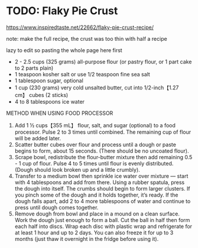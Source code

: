 # TODO: Flaky Pie Crust

https://www.inspiredtaste.net/22662/flaky-pie-crust-recipe/

note: make the full recipe, the crust was too thin with half a recipe

lazy to edit so pasting the whole page here first

* 2 - 2.5 cups (325 grams) all-purpose flour (or pastry flour, or 1 part cake to 2 parts plain)
* 1 teaspoon kosher salt or use 1/2 teaspoon fine sea salt
* 1 tablespoon sugar, optional
* 1 cup (230 grams) very cold unsalted butter, cut into 1/2-inch【1.27 cm】 cubes (2 sticks)
* 4 to 8 tablespoons ice water

METHOD WHEN USING FOOD PROCESSOR

1. Add 1 ½ cups【355 mL】 flour, salt, and sugar (optional) to a food processor. Pulse 2 to 3 times until combined. The
   remaining cup of flour will be added later.
2. Scatter butter cubes over flour and process until a dough or paste begins to form, about 15 seconds. (There should be
   no uncoated flour).
3. Scrape bowl, redistribute the flour-butter mixture then add remaining 0.5 - 1 cup of flour. Pulse 4 to 5 times
   until flour is evenly distributed. (Dough should look broken up and a little crumbly).
4. Transfer to a medium bowl then sprinkle ice water over mixture — start with 4 tablespoons and add from there. Using a
   rubber spatula, press the dough into itself. The crumbs should begin to form larger clusters. If you pinch some of
   the dough and it holds together, it’s ready. If the dough falls apart, add 2 to 4 more tablespoons of water and
   continue to press until dough comes together.
5. Remove dough from bowl and place in a mound on a clean surface. Work the dough just enough to form a ball. Cut the
   ball in half then form each half into discs. Wrap each disc with plastic wrap and refrigerate for at least 1 hour and
   up to 2 days. You can also freeze it for up to 3 months (just thaw it overnight in the fridge before using it).